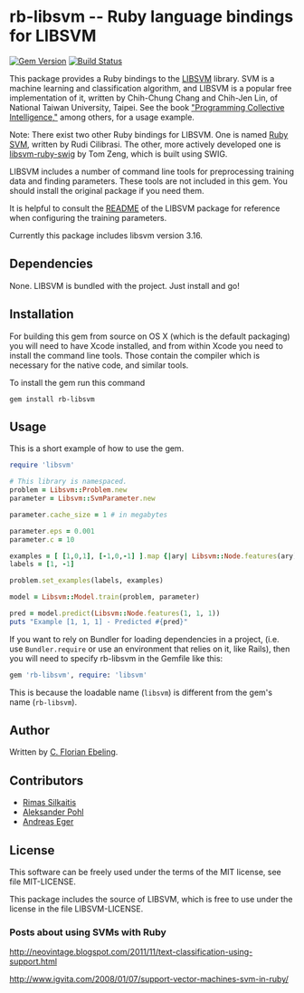 # rb-libsvm -- Ruby language bindings for LIBSVM

[![Gem Version](https://badge.fury.io/rb/rb-libsvm.png)](http://badge.fury.io/rb/rb-libsvm)
[![Build Status](https://secure.travis-ci.org/febeling/rb-libsvm.png)](http://travis-ci.org/febeling/rb-libsvm)

This package provides a Ruby bindings to the [LIBSVM][] library.  SVM
is a machine learning and classification algorithm, and LIBSVM is a
popular free implementation of it, written by Chih-Chung Chang and
Chih-Jen Lin, of National Taiwan University, Taipei. See the book ["Programming
Collective Intelligence,"](http://books.google.com/books?id=fEsZ3Ey-Hq4C) among others, for a usage example.

Note: There exist two other Ruby bindings for LIBSVM. One is named
[Ruby SVM][ruby-svm], written by Rudi Cilibrasi. The other, more
actively developed one is [libsvm-ruby-swig][svmrubyswig] by Tom Zeng,
which is built using SWIG.

LIBSVM includes a number of command line tools for preprocessing
training data and finding parameters. These tools are not included in
this gem. You should install the original package if you need them.

It is helpful to consult the [README][] of the LIBSVM package for
reference when configuring the training parameters.

Currently this package includes libsvm version 3.16.

## Dependencies

None.  LIBSVM is bundled with the project.  Just install and go!

## Installation

For building this gem from source on OS X (which is the default
packaging) you will need to have Xcode installed, and from within Xcode
you need to install the command line tools. Those contain the compiler
which is necessary for the native code, and similar tools.

To install the gem run this command

    gem install rb-libsvm

## Usage

This is a short example of how to use the gem.

```ruby
require 'libsvm'

# This library is namespaced.
problem = Libsvm::Problem.new
parameter = Libsvm::SvmParameter.new

parameter.cache_size = 1 # in megabytes

parameter.eps = 0.001
parameter.c = 10

examples = [ [1,0,1], [-1,0,-1] ].map {|ary| Libsvm::Node.features(ary) }
labels = [1, -1]

problem.set_examples(labels, examples)

model = Libsvm::Model.train(problem, parameter)

pred = model.predict(Libsvm::Node.features(1, 1, 1))
puts "Example [1, 1, 1] - Predicted #{pred}"
```

If you want to rely on Bundler for loading dependencies in a project,
(i.e. use `Bundler.require` or use an environment that relies on it,
like Rails), then you will need to specify rb-libsvm in the Gemfile
like this:

```ruby
gem 'rb-libsvm', require: 'libsvm'
```

This is because the loadable name (`libsvm`) is different from the
gem's name (`rb-libsvm`).

## Author

Written by [C. Florian Ebeling](https://github.com/febeling).

## Contributors

* [Rimas Silkaitis](https://github.com/neovintage)
* [Aleksander Pohl](https://github.com/apohllo)
* [Andreas Eger](https://github.com/sch1zo)

## License

This software can be freely used under the terms of the MIT license,
see file MIT-LICENSE.

This package includes the source of LIBSVM, which is free to use under
the license in the file LIBSVM-LICENSE.

### Posts about using SVMs with Ruby

http://neovintage.blogspot.com/2011/11/text-classification-using-support.html

http://www.igvita.com/2008/01/07/support-vector-machines-svm-in-ruby/

[libsvm]:       http://www.csie.ntu.edu.tw/~cjlin/libsvm/

[svmrubyswig]:  http://github.com/tomz/libsvm-ruby-swig/tree/master

[ruby-svm]:     http://sourceforge.net/projects/rubysvm/

[README]:       https://github.com/febeling/libsvm/blob/master/README
